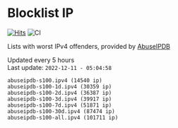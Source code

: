 # Blocklist IP

[![Hits](https://hits.seeyoufarm.com/api/count/incr/badge.svg?url=https%3A%2F%2Fgithub.com%2Fborestad%2Fblocklist-ip%2F&count_bg=%2379C83D&title_bg=%23555555&icon=&icon_color=%23E7E7E7&title=hits&edge_flat=false)](https://hits.seeyoufarm.com)  ![CI](https://img.shields.io/github/workflow/status/borestad/blocklist-ip/CI?style=flat-square)

Lists with worst IPv4 offenders, provided by [AbuseIPDB](https://www.abuseipdb.com/)

<!-- FOOTER-PLACEHOLDER -->
Updated every 5 hours<br>
Last update: `2022-12-11 - 05:04:58`
```
abuseipdb-s100.ipv4 (14540 ip)
abuseipdb-s100-1d.ipv4 (30359 ip)
abuseipdb-s100-2d.ipv4 (36387 ip)
abuseipdb-s100-3d.ipv4 (39917 ip)
abuseipdb-s100-7d.ipv4 (51871 ip)
abuseipdb-s100-30d.ipv4 (87474 ip)
abuseipdb-s100-all.ipv4 (101711 ip)
```

